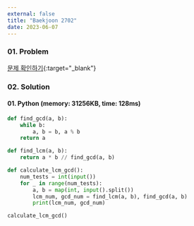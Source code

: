 ```yaml
---
external: false
title: "Baekjoon 2702"
date: 2023-06-07
---
```


### 01. Problem

[문제 확인하기](https://www.acmicpc.net/problem/2702){:target="_blank"}

### 02. Solution

#### 01. Python (memory: 31256KB, time: 128ms)

```Python
def find_gcd(a, b):
    while b:
        a, b = b, a % b
    return a

def find_lcm(a, b):
    return a * b // find_gcd(a, b)

def calculate_lcm_gcd():
    num_tests = int(input())
    for _ in range(num_tests):
        a, b = map(int, input().split())
        lcm_num, gcd_num = find_lcm(a, b), find_gcd(a, b)
        print(lcm_num, gcd_num)

calculate_lcm_gcd()
```
